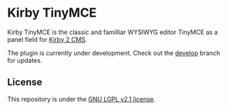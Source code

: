 # Kirby TinyMCE 

Kirby TinyMCE is the classic and familliar WYSIWYG editor TinyMCE as a panel field for [Kirby 2 CMS](https://getkirby.com/).

The plugin is currently under development. Check out the [develop](https://github.com/PaulMorel/kirby-tinymce/tree/develop) branch for updates.

## License

This repository is under the [GNU LGPL v2.1 license](https://github.com/PaulMorel/kirby-tinymce/blob/master/LICENSE).
